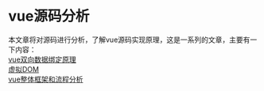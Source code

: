 # vue源码分析
本文章将对源码进行分析，了解vue源码实现原理，这是一系列的文章，主要有一下内容：<br>
[vue双向数据绑定原理](https://github.com/jackfxq/vue-source/issues/2) <br>
[虚拟DOM](https://github.com/jackfxq/vue-source/issues/3) <br>
[vue整体框架和流程分析](https://github.com/jackfxq/vue-source/issues/1) <br>
